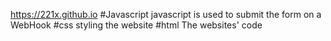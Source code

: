 https://221x.github.io
#Javascript
javascript is used to submit the form on a WebHook
#css
styling the website
#html
The websites' code 
